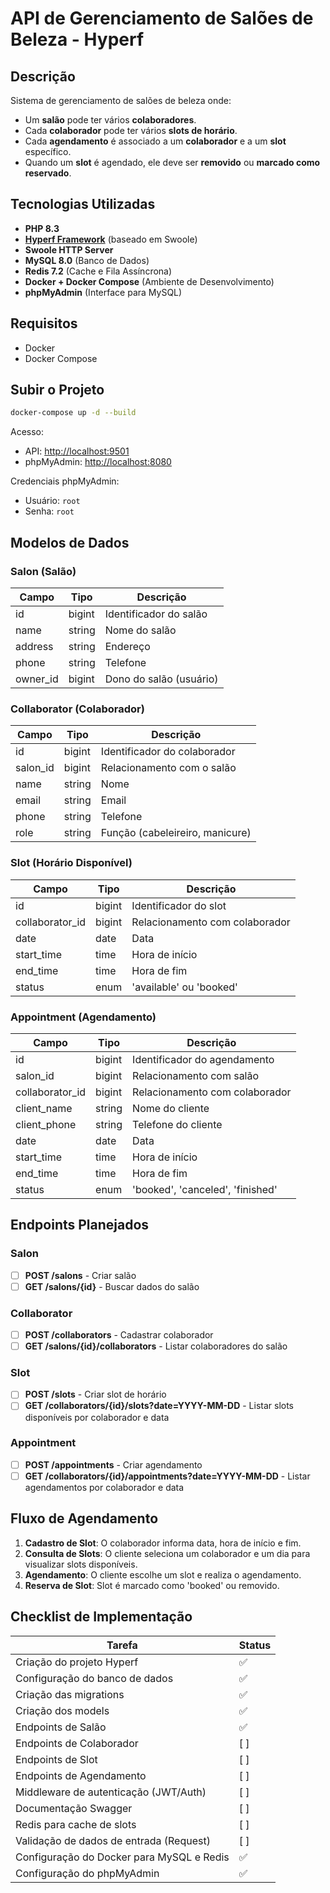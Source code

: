 # API de Gerenciamento de Salões de Beleza - Hyperf

## Descrição

Sistema de gerenciamento de salões de beleza onde:

* Um **salão** pode ter vários **colaboradores**.
* Cada **colaborador** pode ter vários **slots de horário**.
* Cada **agendamento** é associado a um **colaborador** e a um **slot** específico.
* Quando um **slot** é agendado, ele deve ser **removido** ou **marcado como reservado**.

## Tecnologias Utilizadas

* **PHP 8.3**
* **[Hyperf Framework](https://hyperf.io/)** (baseado em Swoole)
* **Swoole HTTP Server**
* **MySQL 8.0** (Banco de Dados)
* **Redis 7.2** (Cache e Fila Assíncrona)
* **Docker + Docker Compose** (Ambiente de Desenvolvimento)
* **phpMyAdmin** (Interface para MySQL)

## Requisitos

* Docker
* Docker Compose

## Subir o Projeto

```bash
docker-compose up -d --build
```

Acesso:

* API: [http://localhost:9501](http://localhost:9501)
* phpMyAdmin: [http://localhost:8080](http://localhost:8080)

Credenciais phpMyAdmin:

* Usuário: `root`
* Senha: `root`

## Modelos de Dados

### Salon (Salão)

| Campo     | Tipo   | Descrição               |
| --------- | ------ | ----------------------- |
| id        | bigint | Identificador do salão  |
| name      | string | Nome do salão           |
| address   | string | Endereço                |
| phone     | string | Telefone                |
| owner\_id | bigint | Dono do salão (usuário) |

### Collaborator (Colaborador)

| Campo     | Tipo   | Descrição                       |
| --------- | ------ | ------------------------------- |
| id        | bigint | Identificador do colaborador    |
| salon\_id | bigint | Relacionamento com o salão      |
| name      | string | Nome                            |
| email     | string | Email                           |
| phone     | string | Telefone                        |
| role      | string | Função (cabeleireiro, manicure) |

### Slot (Horário Disponível)

| Campo            | Tipo   | Descrição                      |
| ---------------- | ------ | ------------------------------ |
| id               | bigint | Identificador do slot          |
| collaborator\_id | bigint | Relacionamento com colaborador |
| date             | date   | Data                           |
| start\_time      | time   | Hora de início                 |
| end\_time        | time   | Hora de fim                    |
| status           | enum   | 'available' ou 'booked'        |

### Appointment (Agendamento)

| Campo            | Tipo   | Descrição                        |
| ---------------- | ------ | -------------------------------- |
| id               | bigint | Identificador do agendamento     |
| salon\_id        | bigint | Relacionamento com salão         |
| collaborator\_id | bigint | Relacionamento com colaborador   |
| client\_name     | string | Nome do cliente                  |
| client\_phone    | string | Telefone do cliente              |
| date             | date   | Data                             |
| start\_time      | time   | Hora de início                   |
| end\_time        | time   | Hora de fim                      |
| status           | enum   | 'booked', 'canceled', 'finished' |

## Endpoints Planejados

### Salon

* [ ] **POST /salons** - Criar salão
* [ ] **GET /salons/{id}** - Buscar dados do salão

### Collaborator

* [ ] **POST /collaborators** - Cadastrar colaborador
* [ ] **GET /salons/{id}/collaborators** - Listar colaboradores do salão

### Slot

* [ ] **POST /slots** - Criar slot de horário
* [ ] **GET /collaborators/{id}/slots?date=YYYY-MM-DD** - Listar slots disponíveis por colaborador e data

### Appointment

* [ ] **POST /appointments** - Criar agendamento
* [ ] **GET /collaborators/{id}/appointments?date=YYYY-MM-DD** - Listar agendamentos por colaborador e data

## Fluxo de Agendamento

1. **Cadastro de Slot**: O colaborador informa data, hora de início e fim.
2. **Consulta de Slots**: O cliente seleciona um colaborador e um dia para visualizar slots disponíveis.
3. **Agendamento**: O cliente escolhe um slot e realiza o agendamento.
4. **Reserva de Slot**: Slot é marcado como 'booked' ou removido.

## Checklist de Implementação

| Tarefa                                    | Status |
| ----------------------------------------- | ------ |
| Criação do projeto Hyperf                 | ✅      |
| Configuração do banco de dados            | ✅      |
| Criação das migrations                    | ✅      |
| Criação dos models                        | ✅    |
| Endpoints de Salão                        |  ✅   |
| Endpoints de Colaborador                  | \[ ]   |
| Endpoints de Slot                         | \[ ]   |
| Endpoints de Agendamento                  | \[ ]   |
| Middleware de autenticação (JWT/Auth)     | \[ ]   |
| Documentação Swagger                      | \[ ]   |
| Redis para cache de slots                 | \[ ]   |
| Validação de dados de entrada (Request)   | \[ ]   |
| Configuração do Docker para MySQL e Redis | ✅      |
| Configuração do phpMyAdmin                | ✅      |
